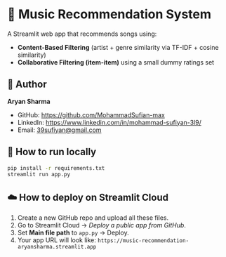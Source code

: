 # 🎵 Music Recommendation System

A Streamlit web app that recommends songs using:
- **Content-Based Filtering** (artist + genre similarity via TF-IDF + cosine similarity)
- **Collaborative Filtering (item-item)** using a small dummy ratings set

## 👤 Author
**Aryan Sharma**
- GitHub: https://github.com/MohammadSufian-max
- LinkedIn: https://www.linkedin.com/in/mohammad-sufiyan-3l9/
- Email: 39sufiyan@gmail.com

## 🚀 How to run locally
```bash
pip install -r requirements.txt
streamlit run app.py
```

## ☁️ How to deploy on Streamlit Cloud
1. Create a new GitHub repo and upload all these files.
2. Go to Streamlit Cloud → *Deploy a public app from GitHub*.
3. Set **Main file path** to `app.py` → Deploy.
4. Your app URL will look like: `https://music-recommendation-aryansharma.streamlit.app`

